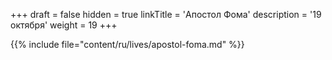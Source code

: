 +++
draft = false
hidden = true
linkTitle = 'Апостол Фома'
description = '19 октября'
weight = 19
+++

{{% include file="content/ru/lives/apostol-foma.md" %}}
